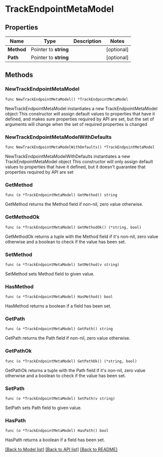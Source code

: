 # TrackEndpointMetaModel

## Properties

Name | Type | Description | Notes
------------ | ------------- | ------------- | -------------
**Method** | Pointer to **string** |  | [optional] 
**Path** | Pointer to **string** |  | [optional] 

## Methods

### NewTrackEndpointMetaModel

`func NewTrackEndpointMetaModel() *TrackEndpointMetaModel`

NewTrackEndpointMetaModel instantiates a new TrackEndpointMetaModel object
This constructor will assign default values to properties that have it defined,
and makes sure properties required by API are set, but the set of arguments
will change when the set of required properties is changed

### NewTrackEndpointMetaModelWithDefaults

`func NewTrackEndpointMetaModelWithDefaults() *TrackEndpointMetaModel`

NewTrackEndpointMetaModelWithDefaults instantiates a new TrackEndpointMetaModel object
This constructor will only assign default values to properties that have it defined,
but it doesn't guarantee that properties required by API are set

### GetMethod

`func (o *TrackEndpointMetaModel) GetMethod() string`

GetMethod returns the Method field if non-nil, zero value otherwise.

### GetMethodOk

`func (o *TrackEndpointMetaModel) GetMethodOk() (*string, bool)`

GetMethodOk returns a tuple with the Method field if it's non-nil, zero value otherwise
and a boolean to check if the value has been set.

### SetMethod

`func (o *TrackEndpointMetaModel) SetMethod(v string)`

SetMethod sets Method field to given value.

### HasMethod

`func (o *TrackEndpointMetaModel) HasMethod() bool`

HasMethod returns a boolean if a field has been set.

### GetPath

`func (o *TrackEndpointMetaModel) GetPath() string`

GetPath returns the Path field if non-nil, zero value otherwise.

### GetPathOk

`func (o *TrackEndpointMetaModel) GetPathOk() (*string, bool)`

GetPathOk returns a tuple with the Path field if it's non-nil, zero value otherwise
and a boolean to check if the value has been set.

### SetPath

`func (o *TrackEndpointMetaModel) SetPath(v string)`

SetPath sets Path field to given value.

### HasPath

`func (o *TrackEndpointMetaModel) HasPath() bool`

HasPath returns a boolean if a field has been set.


[[Back to Model list]](../README.md#documentation-for-models) [[Back to API list]](../README.md#documentation-for-api-endpoints) [[Back to README]](../README.md)


